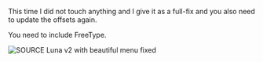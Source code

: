This time I did not touch anything and I give it as a full-fix and you also need to update the offsets again.

You need to include FreeType.

![SOURCE Luna v2 with beautiful menu fixed](https://user-images.githubusercontent.com/79025395/220920426-1c919028-84a6-449e-9200-cb2aa5b9db6a.png)
